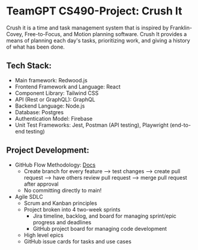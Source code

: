 # TeamGPT CS490-Project: Crush It 
Crush it is a time and task management system that is inspired by Franklin-Covey, Free-to-Focus, and Motion planning software. Crush It provides a means of planning each day's tasks, prioritizing work, and giving a history of what has been done.

## Tech Stack:
* Main framework: Redwood.js
* Frontend Framework and Language: React
* Component Library: Tailwind CSS
* API (Rest or GraphQL): GraphQL
* Backend Language: Node.js
* Database: Postgres
* Authentication Model: Firebase
* Unit Test Frameworks: Jest, Postman (API testing), Playwright (end-to-end testing)

## Project Development:
* GitHub Flow Methodology: [Docs](https://docs.github.com/en/get-started/quickstart/github-flow "GitHub Flow Docs")
  * Create branch for every feature --> test changes --> create pull request --> have others review pull request --> merge pull request after approval
  * No committing directly to main!
* Agile SDLC
  * Scrum and Kanban principles
  * Project broken into 4 two-week sprints
    * Jira timeline, backlog, and board for managing sprint/epic progress and deadlines
    * GitHub project board for managing code development 
  * High level epics
  * GitHub issue cards for tasks and use cases

